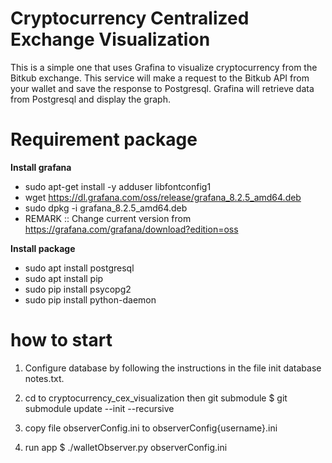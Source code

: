 # Cryptocurrency Centralized Exchange Visualization
This is a simple one that uses Grafina to visualize cryptocurrency from the Bitkub exchange. This service will make a request to the Bitkub API from your wallet and save the response to Postgresql. Grafina will retrieve data from Postgresql and display the graph.
# Requirement package 
**Install grafana**
- sudo apt-get install -y adduser libfontconfig1
- wget https://dl.grafana.com/oss/release/grafana_8.2.5_amd64.deb
- sudo dpkg -i grafana_8.2.5_amd64.deb
- REMARK :: Change current version from https://grafana.com/grafana/download?edition=oss

**Install package**
- sudo apt install postgresql
- sudo apt install pip
- sudo pip install psycopg2
- sudo pip install python-daemon


#   how to start

1. Configure database by following the instructions in the file init database notes.txt.

2. cd to cryptocurrency_cex_visualization then git submodule
$ git submodule update --init --recursive

3. copy file observerConfig.ini to observerConfig{username}.ini

4. run app 
$ ./walletObserver.py observerConfig.ini
